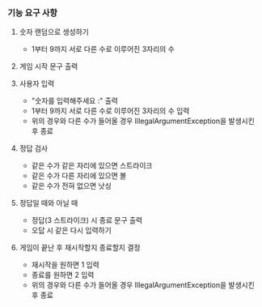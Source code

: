 ### 기능 요구 사항

1. 숫자 랜덤으로 생성하기
    - 1부터 9까지 서로 다른 수로 이루어진 3자리의 수

2. 게임 시작 문구 출력

3. 사용자 입력
    - "숫자를 입력해주세요 :" 출력
    - 1부터 9까지 서로 다른 수로 이루어진 3자리의 수 입력
    - 위의 경우와 다른 수가 들어올 경우 IllegalArgumentException을 발생시킨 후 종료

4. 정답 검사
     - 같은 수가 같은 자리에 있으면 스트라이크
     - 같은 수가 다른 자리에 있으면 볼
     - 같은 수가 전혀 없으면 낫싱

5. 정답일 때와 아닐 때
     - 정답(3 스트라이크) 시 종료 문구 출력
     - 오답 시 같은 다시 입력하기

6. 게임이 끝난 후 재시작할지 종료할지 결정
     - 재시작을 원하면 1 입력
     - 종료를 원하면 2 입력
     - 위의 경우와 다른 수가 들어올 경우 IllegalArgumentException을 발생시킨 후 종료


